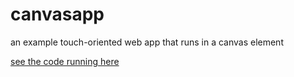 # canvasapp
an example touch-oriented web app that runs in a canvas element

[see the code running here](https://csusbdt.github.io/canvasapp/)
